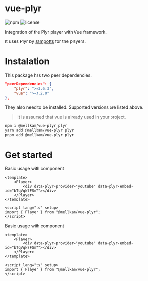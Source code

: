 # vue-plyr
![npm](https://badgen.net/npm/v/@mellkam/vue-plyr)
![license](https://badgen.net/npm/license/@mellkam/vue-plyr)

Integration of the Plyr player with Vue framework.

It uses Plyr by [sampotts](https://github.com/sampotts) for the players.

# Instalation

This package has two peer dependencies.

```json
"peerDependencies": {
	"plyr": ">=3.6.3",
	"vue": ">=3.2.0"
},
```

They also need to be installed. Supported versions are listed above.

> It is assumed that vue is already used in your project.

```bash
npm i @mellkam/vue-plyr plyr
yarn add @mellkam/vue-plyr plyr
pnpm add @mellkam/vue-plyr plyr
```

# Get started

Basic usage with component

```vue
<template>
	<Player>
		<div data-plyr-provider="youtube" data-plyr-embed-id="bTqVqk7FSmY"></div>
	</Player>
</template>

<script lang="ts" setup>
import { Player } from "@mellkam/vue-plyr";
</script>
```

Basic usage with component

```vue
<template>
	<Player>
		<div data-plyr-provider="youtube" data-plyr-embed-id="bTqVqk7FSmY"></div>
	</Player>
</template>

<script lang="ts" setup>
import { Player } from "@mellkam/vue-plyr";
</script>
```
